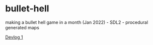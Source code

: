 # bullet-hell
making a bullet hell game in a month (Jan 2022) - SDL2 - procedural generated maps

[Devlog 1](https://www.youtube.com/watch?v=76DXj4hbBoE&t=409s)
